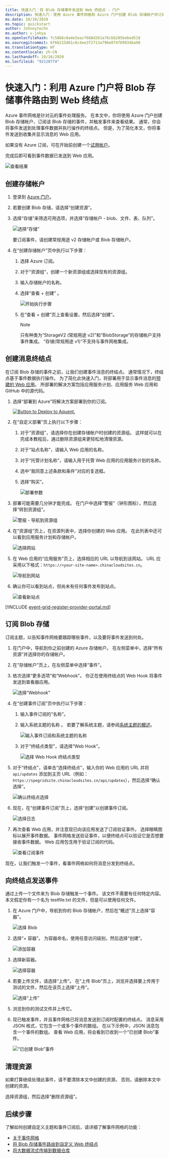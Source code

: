 ```yaml
---
title: 快速入门：将 Blob 存储事件发送到 Web 终结点 - 门户
description: 快速入门：使用 Azure 事件网格和 Azure 门户创建 Blob 存储帐户并订阅其事件。 将事件发送到 Webhook。
ms.date: 10/10/2020
ms.topic: quickstart
author: Johnnytechn
ms.author: v-johya
ms.openlocfilehash: fc58b6c8a4e5eacf668d261a76cbb285bebed518
ms.sourcegitcommit: 6f66215d61c6c4ee3f2713a796e074f69934ba98
ms.translationtype: HT
ms.contentlocale: zh-CN
ms.lasthandoff: 10/16/2020
ms.locfileid: "92128774"
---
```

# <a name="quickstart-route-blob-storage-events-to-web-endpoint-with-the-azure-portal"></a>快速入门：利用 Azure 门户将 Blob 存储事件路由到 Web 终结点

Azure 事件网格是针对云的事件处理服务。 在本文中，你将使用 Azure 门户创建 Blob 存储帐户、订阅该 Blob 存储的事件，并触发事件来查看结果。 通常，你会将事件发送到处理事件数据并执行操作的终结点。 但是，为了简化本文，你将事件发送到收集并显示消息的 Web 应用。

如果没有 Azure 订阅，可在开始前创建一个[试用帐户](https://www.azure.cn/pricing/1rmb-trial)。

完成后即可看到事件数据已发送到 Web 应用。

![查看结果](./media/blob-event-quickstart-portal/view-results.png)

## <a name="create-a-storage-account"></a>创建存储帐户

1. 登录到 [Azure 门户](https://portal.azure.cn/)。

1. 若要创建 Blob 存储，请选择“创建资源”。 

1. 选择“存储”来筛选可用选项，并选择“存储帐户 - blob、文件、表、队列”。

   ![选择“存储”](./media/blob-event-quickstart-portal/create-storage.png)

   要订阅事件，请创建常规用途 v2 存储帐户或 Blob 存储帐户。
   
1. 在“创建存储帐户”页中执行以下步骤：
    1. 选择 Azure 订阅。 
    2. 对于“资源组”，创建一个新资源组或选择现有的资源组。 
    3. 输入存储帐户的名称。 
    4. 选择“查看 + 创建”  。 

       ![开始执行步骤](./media/blob-event-quickstart-portal/provide-blob-values.png)    
    5. 在“查看 + 创建”页上查看设置，然后选择“创建”。  

        >[!NOTE]
        > 只有种类为“StorageV2 (常规用途 v2)”和“BlobStorage”的存储帐户支持事件集成。  “存储(常规用途 v1)”不支持与事件网格集成。

## <a name="create-a-message-endpoint"></a>创建消息终结点

在订阅 Blob 存储的事件之前，让我们创建事件消息的终结点。 通常情况下，终结点基于事件数据执行操作。 为了简化此快速入门，将部署用于显示事件消息的[预建的 Web 应用](https://github.com/Azure-Samples/azure-event-grid-viewer)。 所部署的解决方案包括应用服务计划、应用服务 Web 应用和 GitHub 中的源代码。

1. 选择“部署到 Azure”将解决方案部署到你的订阅。 

   <a href="https://portal.azure.cn/#create/Microsoft.Template/uri/https%3A%2F%2Fraw.githubusercontent.com%2FAzure-Samples%2Fazure-event-grid-viewer%2Fmaster%2Fazuredeploy.json" target="_blank"><img src="https://azuredeploy.net/deploybutton.png" alt="Button to Deploy to Aquent." /></a>
2. 在“自定义部署”页上执行以下步骤： 
    1. 对于“资源组”，请选择你在创建存储帐户时创建的资源组。 这样就可以在完成本教程后，通过删除资源组来更轻松地清理资源。  
    2. 对于“站点名称”，请输入 Web 应用的名称。
    3. 对于“托管计划名称”，请输入用于托管 Web 应用的应用服务计划的名称。
    4. 选中“我同意上述条款和条件”对应的复选框。 
    5. 选择“购买”。 

       ![部署参数](./media/blob-event-quickstart-portal/template-deploy-parameters.png)
1. 部署可能需要几分钟才能完成。 在门户中选择“警报”（钟形图标），然后选择“转到资源组”。 

    ![警报 - 导航到资源组](./media/blob-event-quickstart-portal/navigate-resource-group.png)
4. 在“资源组”页上，在资源列表中，选择你创建的 Web 应用。 在此列表中还可以看到应用服务计划和存储帐户。 

    ![选择网站](./media/blob-event-quickstart-portal/resource-group-resources.png)
5. 在 Web 应用的“应用服务”页上，选择相应的 URL 以导航到该网站。 URL 应采用以下格式：`https://<your-site-name>.chinacloudsites.cn`。
    
    ![导航到网站](./media/blob-event-quickstart-portal/web-site.png)

6. 确认你可以看到站点，但尚未有任何事件发布到站点。

   ![查看新站点](./media/blob-event-quickstart-portal/view-site.png)

[!INCLUDE [event-grid-register-provider-portal.md](../../includes/event-grid-register-provider-portal.md)]

## <a name="subscribe-to-the-blob-storage"></a>订阅 Blob 存储

订阅主题，以告知事件网格要跟踪哪些事件，以及要将事件发送到何处。

1. 在门户中，导航到你之前创建的 Azure 存储帐户。 在左侧菜单中，选择“所有资源”并选择你的存储帐户。 
2. 在“存储帐户”页上，在左侧菜单中选择“事件”。  
1. 依次选择“更多选项”和“Webhook”。  你正在使用终结点的 Web Hook 将事件发送到查看器应用。 

   ![选择“Webhook”](./media/blob-event-quickstart-portal/select-web-hook.png)
3. 在“创建事件订阅”页中执行以下步骤： 
    1. 输入事件订阅的“名称”。
    2. 输入系统主题的名称 。 若要了解系统主题，请参阅[系统主题的概述](system-topics.md)。

       ![输入事件订阅和系统主题的名称](./media/blob-event-quickstart-portal/event-subscription-name-system-topic.png)
    2. 对于“终结点类型”，请选择“Web Hook”。  

       ![选择 Web Hook 终结点类型](./media/blob-event-quickstart-portal/select-web-hook-end-point-type.png)
4. 对于“终结点”，请单击“选择终结点”，输入你的 Web 应用的 URL 并将 `api/updates` 添加到主页 URL（例如：`https://spegridsite.chinacloudsites.cn/api/updates`），然后选择“确认选择”。  

   ![确认终结点选择](./media/blob-event-quickstart-portal/confirm-endpoint-selection.png)
5. 现在，在“创建事件订阅”页上，选择“创建”以创建事件订阅。  

   ![选择日志](./media/blob-event-quickstart-portal/create-subscription.png)

1. 再次查看 Web 应用，并注意现已向该应用发送了订阅验证事件。 选择眼睛图标以展开事件数据。 事件网格发送验证事件，以便终结点可以验证它是否想要接收事件数据。 Web 应用包含用于验证订阅的代码。

   ![查看订阅事件](./media/blob-event-quickstart-portal/view-subscription-event.png)

现在，让我们触发一个事件，看事件网格如何将消息分发到终结点。

## <a name="send-an-event-to-your-endpoint"></a>向终结点发送事件

通过上传一个文件来为 Blob 存储触发一个事件。 该文件不需要有任何特定内容。 本文假定你有一个名为 testfile.txt 的文件，但是可以使用任何文件。

1. 在 Azure 门户中，导航到你的 Blob 存储帐户，然后在“概述”页上选择“容器”。 

   ![选择 Blob](./media/blob-event-quickstart-portal/select-blobs.png)

1. 选择“+ 容器”。 为容器命名，使用任意访问级别，然后选择“创建”。 

   ![添加容器](./media/blob-event-quickstart-portal/add-container.png)

1. 选择新容器。

   ![选择容器](./media/blob-event-quickstart-portal/select-container.png)

1. 若要上传文件，请选择“上传”。 在“上传 Blob”页上，浏览并选择要上传用于测试的文件，然后在该页上选择“上传”。  

   ![选择“上传”](./media/blob-event-quickstart-portal/upload-file.png)

1. 浏览到你的测试文件并上传它。

1. 现已触发事件，并且事件网格已将消息发送到订阅时配置的终结点。 消息采用 JSON 格式，它包含一个或多个事件的数组。 在以下示例中，JSON 消息包含一个事件的数组。 查看 Web 应用，将会看到已收到一个“已创建 Blob”事件。 

   ![“已创建 Blob”事件](./media/blob-event-quickstart-portal/blob-created-event.png)

## <a name="clean-up-resources"></a>清理资源

如果打算继续处理此事件，请不要清除本文中创建的资源。 否则，请删除本文中创建的资源。

选择资源组，然后选择“删除资源组”。

## <a name="next-steps"></a>后续步骤

了解如何创建自定义主题和事件订阅后，请详细了解事件网格的功能：

- [关于事件网格](overview.md)
- [将 Blob 存储事件路由到自定义 Web 终结点](../storage/blobs/storage-blob-event-quickstart.md?toc=%2fazure%2fevent-grid%2ftoc.json)
- [将大数据流式传输到数据仓库](event-grid-event-hubs-integration.md)

